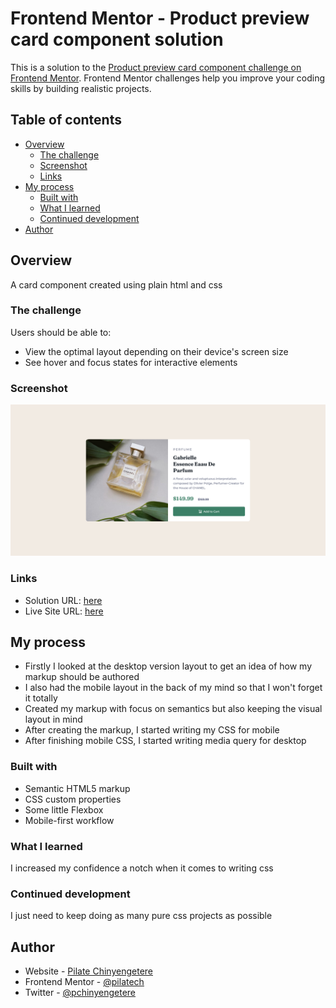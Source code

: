 # Frontend Mentor - Product preview card component solution

This is a solution to the [Product preview card component challenge on Frontend Mentor](https://www.frontendmentor.io/challenges/product-preview-card-component-GO7UmttRfa). Frontend Mentor challenges help you improve your coding skills by building realistic projects. 

## Table of contents

- [Overview](#overview)
  - [The challenge](#the-challenge)
  - [Screenshot](#screenshot)
  - [Links](#links)
- [My process](#my-process)
  - [Built with](#built-with)
  - [What I learned](#what-i-learned)
  - [Continued development](#continued-development)
- [Author](#author)

## Overview
 A card component created using plain html and css
### The challenge

Users should be able to:

- View the optimal layout depending on their device's screen size
- See hover and focus states for interactive elements

### Screenshot

![](./screenshot.png)

### Links

- Solution URL: [here](https://github.com/pilatech/Product-preview-card)
- Live Site URL: [here](https://product-preview-card-by-pilate.netlify.app)

## My process

- Firstly I looked at the desktop version layout to get an idea of how my markup should be authored
- I also had the mobile layout in the back of my mind so that I won't forget it totally
- Created my markup with focus on semantics but also keeping the visual layout in mind
- After creating the markup, I started writing my CSS for mobile
- After finishing mobile CSS, I started writing media query for desktop

### Built with

- Semantic HTML5 markup
- CSS custom properties
- Some little Flexbox
- Mobile-first workflow

### What I learned

I increased my confidence a notch when it comes to writing css

### Continued development

I just need to keep doing as many pure css projects as possible

## Author

- Website - [Pilate Chinyengetere](https://twitter.com/pchinyengetere)
- Frontend Mentor - [@pilatech](https://www.frontendmentor.io/profile/pilatech)
- Twitter - [@pchinyengetere](https://www.twitter.com/pchinyengetere)



